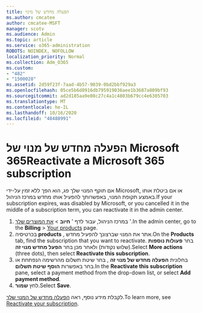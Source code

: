 ```yaml
---
title: הפעלה מחדש של מינוי
ms.author: cmcatee
author: cmcatee-MSFT
manager: scotv
ms.audience: Admin
ms.topic: article
ms.service: o365-administration
ROBOTS: NOINDEX, NOFOLLOW
localization_priority: Normal
ms.collection: Adm_O365
ms.custom:
- "482"
- "1500028"
ms.assetid: 2d59f23f-7aad-4b57-9039-0bd2bbf929a3
ms.openlocfilehash: 05ce5b6d8916db795919036aee1b3687a809bf93
ms.sourcegitcommit: ad2d185aa9e08c27c4a1c4803b679cc4e6305703
ms.translationtype: MT
ms.contentlocale: he-IL
ms.lasthandoff: 10/16/2020
ms.locfileid: "48488991"
---
```

# <a name="reactivate-a-microsoft-365-subscription"></a><span data-ttu-id="cdf4e-102">הפעלה מחדש של מנוי של Microsoft 365</span><span class="sxs-lookup"><span data-stu-id="cdf4e-102">Reactivate a Microsoft 365 subscription</span></span>

<span data-ttu-id="cdf4e-103">אם תוקף המנוי שלך פג, הוא הפך ללא זמין על-ידי Microsoft, או אם ביטלת אותו באמצע תקופת המנוי, באפשרותך להפעיל אותו מחדש במרכז הניהול.</span><span class="sxs-lookup"><span data-stu-id="cdf4e-103">If your subscription expires, was disabled by Microsoft, or you cancelled it in the middle of a subscription term, you can reactivate it in the admin center.</span></span>
  
1. <span data-ttu-id="cdf4e-104">במרכז הניהול, עבור לדף ' **חיוב**  >  [את המוצרים שלך](https://go.microsoft.com/fwlink/p/?linkid=842054) '.</span><span class="sxs-lookup"><span data-stu-id="cdf4e-104">In the admin center, go to the **Billing** > [Your products](https://go.microsoft.com/fwlink/p/?linkid=842054) page.</span></span>
2. <span data-ttu-id="cdf4e-105">בכרטיסיה **products** , אתר את המנוי שברצונך להפעיל מחדש.</span><span class="sxs-lookup"><span data-stu-id="cdf4e-105">On the **Products** tab, find the subscription that you want to reactivate.</span></span> <span data-ttu-id="cdf4e-106">בחר **פעולות נוספות** (שלוש נקודות) ולאחר מכן בחר **הפעל מחדש מנוי זה**.</span><span class="sxs-lookup"><span data-stu-id="cdf4e-106">Select **More actions** (three dots), then select **Reactivate this subscription**.</span></span>
3. <span data-ttu-id="cdf4e-107">בחלונית **הפעלה מחדש של מנוי זה** , בחר שיטת תשלום מהרשימה הנפתחת או בחר באפשרות **הוסף שיטת תשלום**.</span><span class="sxs-lookup"><span data-stu-id="cdf4e-107">In the **Reactivate this subscription** pane, select a payment method from the drop-down list, or select **Add payment method**.</span></span>
4. <span data-ttu-id="cdf4e-108">לחץ **שמור**.</span><span class="sxs-lookup"><span data-stu-id="cdf4e-108">Select **Save**.</span></span>

<span data-ttu-id="cdf4e-109">לקבלת מידע נוסף, ראה [הפעלה מחדש של המנוי שלך](https://docs.microsoft.com/microsoft-365/commerce/subscriptions/reactivate-your-subscription).</span><span class="sxs-lookup"><span data-stu-id="cdf4e-109">To learn more, see [Reactivate your subscription](https://docs.microsoft.com/microsoft-365/commerce/subscriptions/reactivate-your-subscription).</span></span>